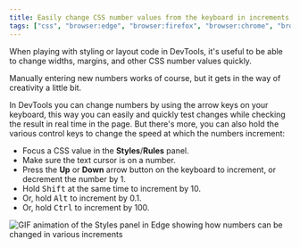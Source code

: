 ```yaml
---
title: Easily change CSS number values from the keyboard in increments of 0.1, 1, 10, 100
tags: ["css", "browser:edge", "browser:firefox", "browser:chrome", "browser:safari"]
---
```

When playing with styling or layout code in DevTools, it's useful to be able to change widths, margins, and other CSS number values quickly.

Manually entering new numbers works of course, but it gets in the way of creativity a little bit.

In DevTools you can change numbers by using the arrow keys on your keyboard, this way you can easily and quickly test changes while checking the result in real time in the page. But there's more, you can also hold the various control keys to change the speed at which the numbers increment:

* Focus a CSS value in the **Styles**/**Rules** panel.
* Make sure the text cursor is on a number.
* Press the **Up** or **Down** arrow button on the keyboard to increment, or decrement the number by 1.
* Hold <kbd>Shift</kbd> at the same time to increment by 10.
* Or, hold <kbd>Alt</kbd> to increment by 0.1.
* Or, hold <kbd>Ctrl</kbd> to increment by 100.

![GIF animation of the Styles panel in Edge showing how numbers can be changed in various increments](/assets/img/increment-css-number-values.gif)
